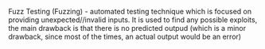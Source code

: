 Fuzz Testing (Fuzzing) - automated testing technique which is focused on providing unexpected//invalid inputs. It is used to find any possible exploits, the main drawback is that there is no
predicted outpud (which is a minor drawback, since most of the times, an actual output would be an error)

